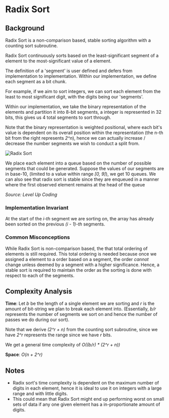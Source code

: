 # Radix Sort

## Background

Radix Sort is a non-comparison based, stable sorting algorithm with a counting sort subroutine.

Radix Sort continuously sorts based on the least-significant segment of a element
to the most-significant value of a element.

The definition of a 'segment' is user defined and defers from implementation to implementation.
Within our implementation, we define each segment as a bit chunk.

For example, if we aim to sort integers, we can sort each element
from the least to most significant digit, with the digits being our 'segments'.

Within our implementation, we take the binary representation of the elements and
partition it into 8-bit segments, a integer is represented in 32 bits,
this gives us 4 total segments to sort through.

Note that the binary representation is weighted positional,
where each bit's value is dependent on its overall position
within the representation (the n-th bit from the right represents *2^n*),
hence we can actually increase / decrease the number segments we wish to conduct a split from.

![Radix Sort](https://miro.medium.com/v2/resize:fit:661/1*xFnpQ4UNK0TvyxiL8r1svg.png)

We place each element into a queue based on the number of possible segments that could be generated.
Suppose the values of our segments are in base-10, (limited to a value within range *[0, 9]*),
we get 10 queues. We can also see that radix sort is stable since
they are enqueued in a manner where the first observed element remains at the head of the queue

*Source: Level Up Coding*

### Implementation Invariant

At the start of the *i-th* segment we are sorting on, the array has already been sorted on the
previous *(i - 1)-th* segments.

### Common Misconceptions

While Radix Sort is non-comparison based,
the that total ordering of elements is still required.
This total ordering is needed because once we assigned a element to a order based on a segment,
the order *cannot* change unless deemed by a segment with a higher significance.
Hence, a stable sort is required to maintain the order as
the sorting is done with respect to each of the segments.

## Complexity Analysis

**Time**:
Let *b* be the length of a single element we are sorting and *r* is the amount of bit-string
we plan to break each element into.
(Essentially, *b/r* represents the number of segments we
sort on and hence the number of passes we do during our sort).

Note that we derive *(2^r + n)* from the counting sort subroutine,
since we have *2^r* represents the range since we have *r* bits.

We get a general time complexity of *O((b/r) * (2^r + n))*

**Space**: *O(n + 2^r)*

## Notes

- Radix sort's time complexity is dependent on the maximum number of digits in each element,
  hence it is ideal to use it on integers with a large range and with little digits.
- This could mean that Radix Sort might end up performing worst on small sets of data
  if any one given element has a in-proportionate amount of digits.
